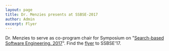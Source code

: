 ```yaml
---
layout: page
title: Dr. Menzies presents at SSBSE-2017
author: Admin
excerpt: Flyer
---
```

Dr. Menzies to serve as co-program chair for Symposium on "[Search-based Software Engineering. 2017](http://ssbse17.github.io/)". Find the [flyer](http://ssbse17.github.io/images/flier.jpg) to SSBSE'17.
